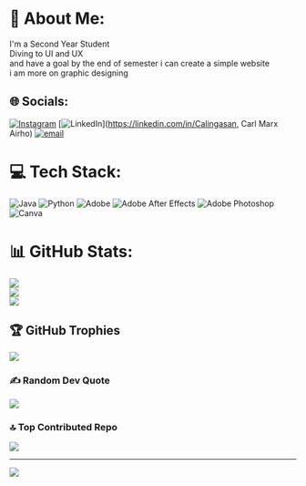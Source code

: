 # 💫 About Me:
I'm a Second Year Student <br>Diving to UI and UX <br>and have a goal by the end of semester i can create a simple website<br>i am more on graphic designing <br>


## 🌐 Socials:
[![Instagram](https://img.shields.io/badge/Instagram-%23E4405F.svg?logo=Instagram&logoColor=white)](https://instagram.com/eirlox_gb) [![LinkedIn](https://img.shields.io/badge/LinkedIn-%230077B5.svg?logo=linkedin&logoColor=white)](https://linkedin.com/in/Calingasan, Carl Marx Airho) [![email](https://img.shields.io/badge/Email-D14836?logo=gmail&logoColor=white)](mailto:24-71179@g.batstate-u.edu.ph) 

# 💻 Tech Stack:
![Java](https://img.shields.io/badge/java-%23ED8B00.svg?style=plastic&logo=openjdk&logoColor=white) ![Python](https://img.shields.io/badge/python-3670A0?style=plastic&logo=python&logoColor=ffdd54) ![Adobe](https://img.shields.io/badge/adobe-%23FF0000.svg?style=plastic&logo=adobe&logoColor=white) ![Adobe After Effects](https://img.shields.io/badge/Adobe%20After%20Effects-9999FF.svg?style=plastic&logo=Adobe%20After%20Effects&logoColor=white) ![Adobe Photoshop](https://img.shields.io/badge/adobe%20photoshop-%2331A8FF.svg?style=plastic&logo=adobe%20photoshop&logoColor=white) ![Canva](https://img.shields.io/badge/Canva-%2300C4CC.svg?style=plastic&logo=Canva&logoColor=white)
# 📊 GitHub Stats:
![](https://github-readme-stats.vercel.app/api?username=cmacalingasan24-71779&theme=dark&hide_border=false&include_all_commits=false&count_private=false)<br/>
![](https://nirzak-streak-stats.vercel.app/?user=cmacalingasan24-71779&theme=dark&hide_border=false)<br/>
![](https://github-readme-stats.vercel.app/api/top-langs/?username=cmacalingasan24-71779&theme=dark&hide_border=false&include_all_commits=false&count_private=false&layout=compact)

## 🏆 GitHub Trophies
![](https://github-profile-trophy.vercel.app/?username=cmacalingasan24-71779&theme=dark&no-frame=false&no-bg=true&margin-w=4)

### ✍️ Random Dev Quote
![](https://quotes-github-readme.vercel.app/api?type=vetical&theme=dark)

### 🔝 Top Contributed Repo
![](https://github-contributor-stats.vercel.app/api?username=cmacalingasan24-71779&limit=5&theme=dark&combine_all_yearly_contributions=true)

---
[![](https://visitcount.itsvg.in/api?id=cmacalingasan24-71779&icon=0&color=0)](https://visitcount.itsvg.in)

<!-- Proudly created with GPRM ( https://gprm.itsvg.in ) -->
